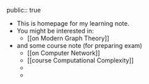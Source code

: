 public:: true

- This is homepage for my learning note.
- You might be interested in:
	- [[on Modern Graph Theory]]
- and some course note (for preparing exam)
	- [[on Computer Network]]
	- [[course Computational Complexity]]
	-
	-